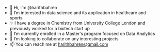- 👋 Hi, I’m @harithbahren
- 👀 I’m interested in data science and its application in healthcare and sports
- ✨ I have a degree in Chemistry from University College London and previously worked for a biotech start up
- 🌱 I’m currently enrolled in a Master's program focused on Data Analytics
- 💞️ I’m looking to collaborate on any interesting projects
- 📫 You can reach me at harithbahren@gmail.com

<!---
harithbahren/harithbahren is a ✨ special ✨ repository because its `README.md` (this file) appears on your GitHub profile.
You can click the Preview link to take a look at your changes.
--->
